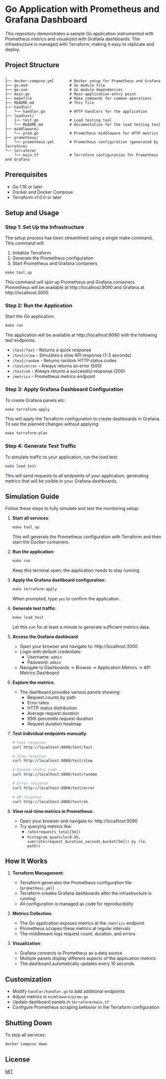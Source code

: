 # Go Application with Prometheus and Grafana Dashboard

This repository demonstrates a sample Go application instrumented with Prometheus metrics and visualized with Grafana dashboards. The infrastructure is managed with Terraform, making it easy to replicate and deploy.

## Project Structure

```
.
├── docker-compose.yml       # Docker setup for Prometheus and Grafana
├── go.mod                   # Go module file
├── go.sum                   # Go module dependencies
├── main.go                  # Main application entry point
├── makefile                 # Make commands for common operations
├── README.md                # This file
├── handler/
│   └── handler.go           # HTTP handlers for the application
├── loadtest/
│   ├── test.go              # Load testing tool
│   └── README.md            # Documentation for the load testing tool
├── middleware/
│   └── prom.go              # Prometheus middleware for HTTP metrics
├── prometheus/
│   └── prometheus.yml       # Prometheus configuration (generated by Terraform)
└── terraform/
    └── main.tf              # Terraform configuration for Prometheus and Grafana
```

## Prerequisites

- Go 1.16 or later
- Docker and Docker Compose
- Terraform v1.0.0 or later

## Setup and Usage

### Step 1: Set Up the Infrastructure

The setup process has been streamlined using a single make command. This command will:
1. Initialize Terraform
2. Generate the Prometheus configuration
3. Start Prometheus and Grafana containers

```bash
make tool_up
```

This command will spin up Prometheus and Grafana containers. Prometheus will be available at http://localhost:9090 and Grafana at http://localhost:3000.

### Step 2: Run the Application

Start the Go application:

```bash
make run
```

The application will be available at http://localhost:8080 with the following test endpoints:

- `/test/fast` - Returns a quick response
- `/test/slow` - Simulates a slow API response (1-3 seconds)
- `/test/random` - Returns random HTTP status codes
- `/test/error` - Always returns an error (500)
- `/test/ok` - Always returns a successful response (200)
- `/metrics` - Prometheus metrics endpoint

### Step 3: Apply Grafana Dashboard Configuration

To create Grafana panels etc:

```bash
make terraform-apply
```

This will apply the Terraform configuration to create dashboards in Grafana. To see the planned changes without applying:

```bash
make terraform-plan
```

### Step 4: Generate Test Traffic

To simulate traffic to your application, run the load test:

```bash
make load_test
```

This will send requests to all endpoints of your application, generating metrics that will be visible in your Grafana dashboards.

## Simulation Guide

Follow these steps to fully simulate and test the monitoring setup:

1. **Start all services**:
   ```bash
   make tool_up
   ```
   This will generate the Prometheus configuration with Terraform and then start the Docker containers.

2. **Run the application**:
   ```bash
   make run
   ```
   Keep this terminal open; the application needs to stay running.

3. **Apply the Grafana dashboard configuration**:
   ```bash
   make terraform-apply
   ```
   When prompted, type `yes` to confirm the application.

4. **Generate test traffic**:
   ```bash
   make load_test
   ```
   Let this run for at least a minute to generate sufficient metrics data.

5. **Access the Grafana dashboard**:
   - Open your browser and navigate to: http://localhost:3000
   - Login with default credentials: 
     - Username: `admin`
     - Password: `admin`
   - Navigate to Dashboards → Browse → Application Metrics → API Metrics Dashboard

6. **Explore the metrics**:
   - The dashboard provides various panels showing:
     - Request counts by path
     - Error rates
     - HTTP status distribution
     - Average request duration
     - 95th percentile request duration
     - Request duration heatmap

7. **Test individual endpoints manually**:
   ```bash
   # Fast response
   curl http://localhost:8080/test/fast
   
   # Slow response
   curl http://localhost:8080/test/slow
   
   # Random status code
   curl http://localhost:8080/test/random
   
   # Error response
   curl http://localhost:8080/test/error
   
   # OK response
   curl http://localhost:8080/test/ok
   ```

8. **View real-time metrics in Prometheus**:
   - Open your browser and navigate to: http://localhost:9090
   - Try querying metrics like:
     - `rate(requests_total[5m])`
     - `histogram_quantile(0.95, sum(rate(request_duration_seconds_bucket[5m])) by (le, path))`

## How It Works

1. **Terraform Management**:
   - Terraform generates the Prometheus configuration file (`prometheus.yml`)
   - Terraform creates Grafana dashboards after the infrastructure is running
   - All configuration is managed as code for reproducibility

2. **Metrics Collection**:
   - The Go application exposes metrics at the `/metrics` endpoint
   - Prometheus scrapes these metrics at regular intervals
   - The middleware logs request count, duration, and errors

3. **Visualization**:
   - Grafana connects to Prometheus as a data source
   - Multiple panels display different aspects of the application metrics
   - The dashboard automatically updates every 10 seconds

## Customization

- Modify `handler/handler.go` to add additional endpoints
- Adjust metrics in `middleware/prom.go`
- Update dashboard panels in `terraform/main.tf`
- Configure Prometheus scraping behavior in the Terraform configuration

## Shutting Down

To stop all services:

```bash
docker compose down
```

## License

[MIT](LICENSE)